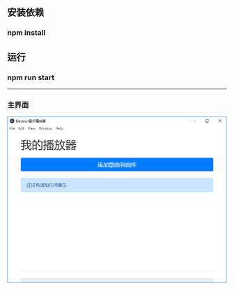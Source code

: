 ## 安装依赖

### npm install

## 运行

### npm run start

***
### 主界面

![image](https://github.com/huaweimin/electron-local-music/blob/master/imgs/1.png)
